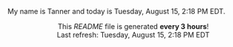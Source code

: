 My name is Tanner and today is Tuesday, August 15, 2:18 PM EDT.

<p align="center">This <i>README</i> file is generated <b>every 3 hours</b>!</br>Last refresh: Tuesday, August 15, 2:18 PM EDT<br /></p>

